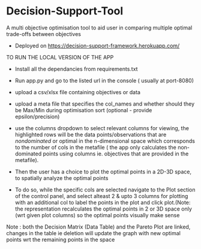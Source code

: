 # Decision-Support-Tool
 A multi objective optimisation tool to aid user in comparing multiple optimal trade-offs between 
 objectives  
- Deployed on https://decision-support-framework.herokuapp.com/

TO RUN THE LOCAL VERSION OF THE APP

- Install all the dependancies from requirements.txt
- Run app.py and go to the listed url in the console ( usually at port-8080)
- upload a csv/xlsx file containing objectives or data
- upload a meta file that specifies the col_names and whether should they be Max/Min during optimisation sort 
(optional - provide epsilon/precision) 
- use the columns dropdown to select relevant columns for viewing, the highlighted rows will be the data points/observations that          are *nondominated* or optimal in the n-dimensional space which corresponds to the number of cols in the metafile ( the app only calculates the non-dominated points using columns ie. objectives that are provided in the metafile).
  
  
- Then the user has a choice to plot the optimal points in a 2D-3D space, to spatially analyze the optimal points
- To do so, while the specific cols are selected navigate to the Plot section of the control panel, and select alteast 2 & upto 3 columns for plotting with an additional col to label the points in the plot and click plot.(Note: the representation recalculates the optimal points in 2 or 3D space only (wrt given plot columns) so the optimal points visually make sense 
  


Note : both the Decision Matrix (Data Table) and the Pareto Plot are linked, changes in the table ie deletion will update the graph   with new optimal points wrt the remaining points in the space 

  
  
  
